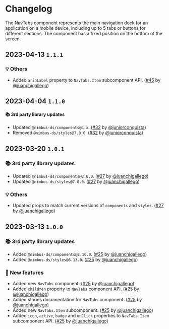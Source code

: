 # Changelog

The NavTabs component represents the main navigation dock for an application on a mobile device, including up to 5 tabs or buttons for different sections. The component has a fixed position on the bottom of the screen.

## 2023-04-13 `1.1.1`

### 💡 Others

- Added `ariaLabel` property to `NavTabs.Item` subcomponent API. ([#45](https://github.com/TiendaNube/nimbus-patterns/pull/45) by [@juanchigallego](https://github.com/juanchigallego))

## 2023-04-04 `1.1.0`

#### 📚 3rd party library updates

- Updated `@nimbus-ds/components@4.x`. ([#32](https://github.com/TiendaNube/nimbus-patterns/pull/32) by [@juniorconquista](https://github.com/juniorconquista))
- Removed `@nimbus-ds/styles@7.0.0`. ([#32](https://github.com/TiendaNube/nimbus-patterns/pull/32) by [@juniorconquista](https://github.com/juniorconquista))

## 2023-03-20 `1.0.1`

### 📚 3rd party library updates

- Updated `@nimbus-ds/components@3.0.0`. ([#27](https://github.com/TiendaNube/nimbus-patterns/pull/27) by [@juanchigallego](https://github.com/juanchigallego))
- Updated `@nimbus-ds/styles@7.0.0`. ([#27](https://github.com/TiendaNube/nimbus-patterns/pull/27) by [@juanchigallego](https://github.com/juanchigallego))

### 💡 Others

- Updated props to match current versions of `components` and `styles`. ([#27](https://github.com/TiendaNube/nimbus-patterns/pull/27) by [@juanchigallego](https://github.com/juanchigallego))

## 2023-03-13 `1.0.0`

### 📚 3rd party library updates

- Added `@nimbus-ds/components@2.10.0`. ([#25](https://github.com/TiendaNube/nimbus-patterns/pull/25) by [@juanchigallego](https://github.com/juanchigallego))
- Added `@nimbus-ds/styles@6.13.0`. ([#25](https://github.com/TiendaNube/nimbus-patterns/pull/25) by [@juanchigallego](https://github.com/juanchigallego))

### 🎉 New features

- Added new `NavTabs` component. ([#25](https://github.com/TiendaNube/nimbus-patterns/pull/25) by [@juanchigallego](https://github.com/juanchigallego))
- Added `children` property to `NavTabs` component API. ([#25](https://github.com/TiendaNube/nimbus-patterns/pull/25) by [@juanchigallego](https://github.com/juanchigallego))
- Added stories documentation for `NavTabs` component. ([#25](https://github.com/TiendaNube/nimbus-patterns/pull/25) by [@juanchigallego](https://github.com/juanchigallego))
- Added new `NavTabs.Item` subcomponent. ([#25](https://github.com/TiendaNube/nimbus-patterns/pull/25) by [@juanchigallego](https://github.com/juanchigallego))
- Added `icon`, `active`, `badge` and `onClick` properties to `NavTabs.Item` subcomponent API. ([#25](https://github.com/TiendaNube/nimbus-patterns/pull/25) by [@juanchigallego](https://github.com/juanchigallego))
